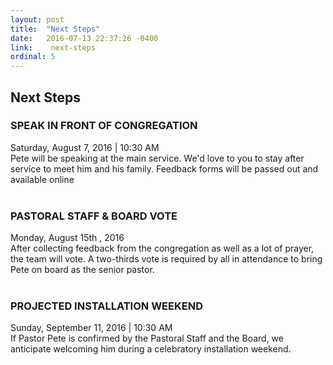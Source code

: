 ```yaml
---
layout: post
title:  "Next Steps"
date:   2016-07-13 22:37:26 -0400
link:    next-steps
ordinal: 5
---
```


## Next Steps

### SPEAK IN FRONT OF CONGREGATION
Saturday, August 7, 2016 | 10:30 AM <br>
Pete will be speaking at the main service. We'd love to you to stay after service to meet him and his family. Feedback forms will be passed out and available online
<br><br>

### PASTORAL STAFF & BOARD VOTE
Monday, August 15th , 2016<br>
After collecting feedback from the congregation as well as a lot of prayer, the team will vote. A two-thirds vote is required by all in attendance to bring Pete on board as the senior pastor.
<br><br>

### PROJECTED INSTALLATION WEEKEND
Sunday, September 11, 2016 | 10:30 AM<br>
If Pastor Pete is confirmed by the Pastoral Staff and the Board, we anticipate welcoming him during a celebratory installation weekend.
